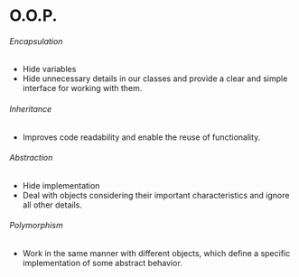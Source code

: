 # O.O.P. 


###### Encapsulation
- Hide variables
- Hide unnecessary details in our classes and provide a clear and simple interface for working with them.

###### Inheritance
- Improves code readability and enable the reuse of functionality.

###### Abstraction
- Hide implementation
- Deal with objects considering their important characteristics and ignore all other details.

###### Polymorphism
- Work in the same manner with different objects, which define a specific implementation of some abstract behavior.
